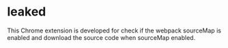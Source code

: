 # leaked

This Chrome extension is developed for check if the webpack sourceMap is enabled and download the source code when sourceMap enabled.
